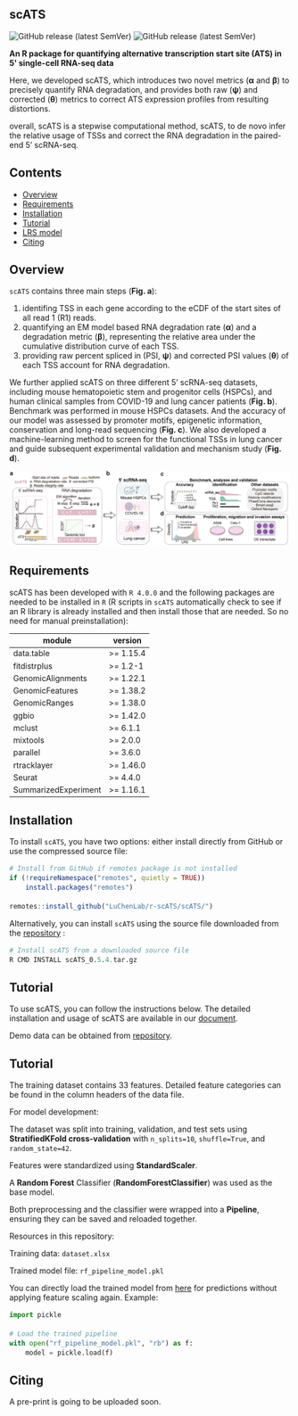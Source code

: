 ## scATS
![GitHub release (latest SemVer)](https://img.shields.io/badge/Version-v0.5.4-yellowgreen) ![GitHub release (latest SemVer)](https://img.shields.io/badge/Language-R-yellowgreen)


**An R package for quantifying alternative transcription start site (ATS) in 5' single-cell RNA-seq data**

Here, we developed scATS, which introduces two novel metrics (**α** and **β**) to precisely quantify RNA degradation, and provides both raw (**ψ**) and corrected (**θ**) metrics to correct ATS expression profiles from resulting distortions. 

overall, scATS is a stepwise computational method, scATS, to de novo infer the relative usage of TSSs and correct the RNA degradation in the paired-end 5’ scRNA-seq.

## Contents

- [Overview](#Overview)
- [Requirements](#Requirements)
- [Installation](#Installation)
- [Tutorial](#Tutorial)
- [LRS model](#LRS_model)
- [Citing](#Citing)


## <span id="Overview">Overview</span>

`scATS` contains three main steps (**Fig. a**): 
1. identifing TSS in each gene according to the eCDF of the start sites of all read 1 (R1) reads.
2. quantifying an EM model based RNA degradation rate (**α**) and a degradation metric (**β**), representing the relative area under the cumulative distribution curve of each TSS.
3. providing raw percent spliced in (PSI, **ψ**) and corrected PSI values (**θ**) of each TSS account for RNA degradation.

We further applied scATS on three different 5’ scRNA-seq datasets, including mouse hematopoietic stem and progenitor cells (HSPCs), and human clinical samples from COVID-19 and lung cancer patients (**Fig. b**). Benchmark was performed in mouse HSPCs datasets. And the accuracy of our model was assessed by promoter motifs, epigenetic information, conservation and long-read sequencing (**Fig. c**). We also developed a machine-learning method to screen for the functional TSSs in lung cancer and guide subsequent experimental validation and mechanism study (**Fig. d**).

![scATS](./scATS.png)


## <span id="Requirements">Requirements</span>

scATS has been developed with `R 4.0.0` and the following packages are needed to be installed in `R` (R scripts in `scATS` automatically check to see if an R library is already installed and then install those that are needed. So no need for manual preinstallation):

|        module        |    version   |
| -------------------- | ------------ |
| data.table           | >= 1.15.4    |
| fitdistrplus         | >= 1.2-1     |
| GenomicAlignments    | >= 1.22.1    |
| GenomicFeatures      | >= 1.38.2    |
| GenomicRanges        | >= 1.38.0    |
| ggbio                | >= 1.42.0    |
| mclust               | >= 6.1.1     |
| mixtools             | >= 2.0.0     |
| parallel             | >= 3.6.0     |
| rtracklayer          | >= 1.46.0    |
| Seurat               | >= 4.4.0     |
| SummarizedExperiment | >= 1.16.1    |

## <span id="Installation">Installation</span>

To install `scATS`, you have two options: either install directly from GitHub or use the compressed source file:

```r
# Install from GitHub if remotes package is not installed
if (!requireNamespace("remotes", quietly = TRUE))
    install.packages("remotes")

remotes::install_github("LuChenLab/r-scATS/scATS/")
```

Alternatively, you can install `scATS` using the source file downloaded from the [repository](https://github.com/LuChenLab/r-scATS/blob/main/scATS_0.5.4.tar.gz) :
```r
# Install scATS from a downloaded source file
R CMD INSTALL scATS_0.5.4.tar.gz
```


## <span id="Tutorial">Tutorial</span>


To use scATS, you can follow the instructions below. The detailed installation and usage of scATS are available in our [document](https://r-scats.readthedocs.io/en/latest/).

Demo data can be obtained from [repository](https://github.com/LuChenLab/r-scATS/tree/main/demo).


## <span id="LRS_model">Tutorial</span>

The training dataset contains 33 features. Detailed feature categories can be found in the column headers of the data file.

For model development:

The dataset was split into training, validation, and test sets using **StratifiedKFold cross-validation** with `n_splits=10`, `shuffle=True`, and `random_state=42`.

Features were standardized using **StandardScaler**.

A **Random Forest** Classifier (**RandomForestClassifier**) was used as the base model.

Both preprocessing and the classifier were wrapped into a **Pipeline**, ensuring they can be saved and reloaded together.

Resources in this repository:

Training data: `dataset.xlsx`

Trained model file: `rf_pipeline_model.pkl`

You can directly load the trained model from [here](https://github.com/LuChenLab/r-scATS/tree/main/LRS) for predictions without applying feature scaling again. Example:

```python
import pickle

# Load the trained pipeline
with open("rf_pipeline_model.pkl", "rb") as f:
    model = pickle.load(f)
```

## <span id="Citing">Citing</span>

A pre-print is going to be uploaded soon.



